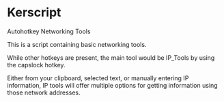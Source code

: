 # Kerscript
Autohotkey Networking Tools


This is a script containing basic networking tools. 

While other hotkeys are present, the main tool would be IP_Tools by using the capslock hotkey.

Either from your clipboard, selected text, or manually entering IP information, IP tools will offer multiple options for getting information using those network addresses.
